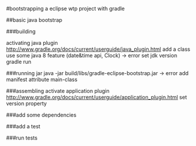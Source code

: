 #bootstrapping a eclipse wtp project with gradle

##basic java bootstrap


###building

activating java plugin http://www.gradle.org/docs/current/userguide/java_plugin.html
add a class
use some java 8 feature (date&time api, Clock) -> error
set jdk version
gradle run

###running jar
java -jar build/libs/gradle-eclipse-bootstrap.jar -> error
add manifest attribute main-class

###assembling
activate application plugin http://www.gradle.org/docs/current/userguide/application_plugin.html
set version property

###add some dependencies

###add a test

###run tests



 





